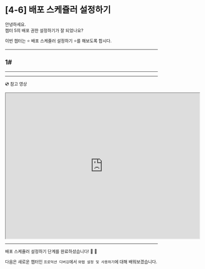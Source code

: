 # [4-6] 배포 스케쥴러 설정하기

안녕하세요.             
챕터 5의 배포 권한 설정하기가 잘 되었나요?

이번 챕터는 :star: 배포 스케쥴러 설정하기 :star:를 해보도록 합시다.

---

## 1# 

---

---
:cd: 참고 영상

<iframe src="https://drive.google.com/file/d/1uyh33QqvdpIATUclXrZHQvCBvH1JmwZN/preview" width="640" height="480"></iframe>

---

배포 스케쥴러 설정하기 단계를 완료하셨습니다! :clap: :clap:

다음은 새로운 챕터인 `프로덕션 디버깅`에서 `와탭 설정 및 사용하기`에 대해 배워보겠습니다.
